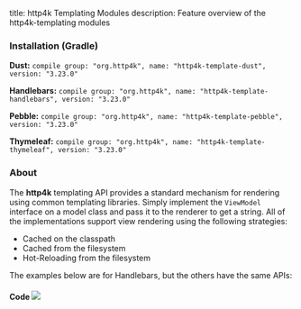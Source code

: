 title: http4k Templating Modules
description: Feature overview of the http4k-templating modules

### Installation (Gradle)
**Dust:** ```compile group: "org.http4k", name: "http4k-template-dust", version: "3.23.0"```

**Handlebars:** ```compile group: "org.http4k", name: "http4k-template-handlebars", version: "3.23.0"```

**Pebble:** ```compile group: "org.http4k", name: "http4k-template-pebble", version: "3.23.0"```

**Thymeleaf:** ```compile group: "org.http4k", name: "http4k-template-thymeleaf", version: "3.23.0"```

### About
The **http4k** templating API provides a standard mechanism for rendering using common templating libraries. Simply implement the `ViewModel` interface on a model class and pass it to the renderer to get a string. All of the implementations support view rendering using the following strategies:

* Cached on the classpath
* Cached from the filesystem
* Hot-Reloading from the filesystem

The examples below are for Handlebars, but the others have the same APIs:

#### Code  [<img class="octocat" src="/img/octocat-32.png"/>](https://github.com/http4k/http4k/blob/master/src/docs/guide/modules/templating/example.kt)

 <script src="https://gist-it.appspot.com/https://github.com/http4k/http4k/blob/master/src/docs/guide/modules/templating/example.kt"></script>
